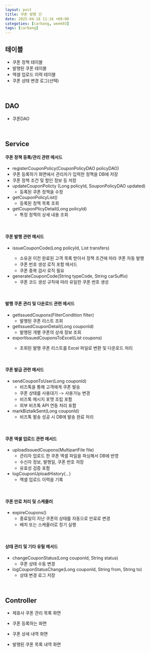 ```yaml
---
layout: post
title: 쿠폰 발행 건
date: 2025-04-18 11:16 +09:00
categoties: [carbang, week03]
tags: [carbang]
---
```



## 테이블

- 쿠폰 정책 테이블
- 발행된 쿠폰 테이블
- 엑셀 업로드 이력 테이블
- 쿠폰 상태 변경 로그(선택)

<br>

## DAO

- 쿠폰DAO

<br>

## Service

#### 쿠폰 정책 등록/관리 관련 메서드

-  registerCouponPolicy(CouponPolicyDAO policyDAO)
  - 쿠폰 등록하기 화면에서 관리자가 입력한 정책을 DB에 저장
  - 쿠폰 정책 조건 및 할인 정보 등 저장
- updateCouponPolicty (Long policyId, SouponPolicyDAO updated)
  - 등록된 쿠폰 정책을 수정
- getCouponPolicyList()
  - 등록된 정책 목록 조회
- getCouponPlicyDetail(Long policyId)
  - 특정 정책의 상세 내용 조회

<br>

#### 쿠폰 발행 관련 메서드

- issueCouponCode(Long policyId, List<CarOwnershipTransferInfo> transfers)
  - 소유권 이전 완료된 고객 목록 받아서 정책 조건에 따라 쿠폰 자동 발행
  - 쿠폰 번호 생성 로직 포함 메서드
  - 쿠폰 중복 검사 로직 필요
- generateCouponCode(String typeCode, String carSuffix)
  - 쿠폰 코드 생성 규칙에 따라 유일한 쿠폰 번호 생성

<br>

#### 발행 쿠폰 관리 및 다운로드 관련 메서드

- getIssuedCoupons(FliterCondition filter)
  - 발행된 쿠폰 리스트 조회
- getIssuedCouponDetail(Long couponId)
  - 발행된 개별 쿠폰의 상세 정보 조회
- exportIssuedCouponsToExcel(List<IssuedCoupon> coupons)
  - 조회된 발행 쿠폰 리스트를 Excel 파일로 변환 및 다운로드 처리
  
<br>

#### 쿠폰 발급 관련 메서드

- sendCouponToUser(Long couponId)
  - 비즈톡을 통해 고객에게 쿠폰 발송
  - 쿠폰 상태를 사용대기 -> 사용가능 변경
  - 비즈톡 메시지 포맷 조립 포함
  - 외부 비즈톡 API 연동 처리 포함
- markBiztalkSent(Long couponId)
  - 비즈톡 발송 성공 시 DB에 발송 완료 처리

<br>

#### 쿠폰 엑셀 업로드 관련 메서드

- uploadIssuedCoupons(MultipartFile file)
  - 관리자 업로드 한 쿠폰 엑셀 파일을 파싱해서 DB에 반영
  - 수신자 정보, 발행일, 쿠폰 번호 저장
  - 유효성 검증 포함
- logCouponUploadHistory(...)
  - 엑셀 업로드 이력을 기록

<br>

#### 쿠폰 만료 처리 및 스케줄러

- expireCoupons()
  - 종료일이 지난 쿠폰의 상태를 자동으로 만료로 변경
  - 배치 또는 스케줄러로 정기 실행

<br>

#### 상태 관리 및 기타 유틸 메서드

- changeCouponStatus(Long couponId, String status)
  - 쿠폰 상태 수동 변경
- logCouponStatusChange(Long couponId, String from, String to)
  - 상태 변경 로그 저장

<br>

## Controller

- 제휴사 쿠폰 관리 목록 화면
- 쿠폰 등록하는 화면
- 쿠폰 상세 내역 화면

- 발행된 쿠폰 목록 내역 화면

